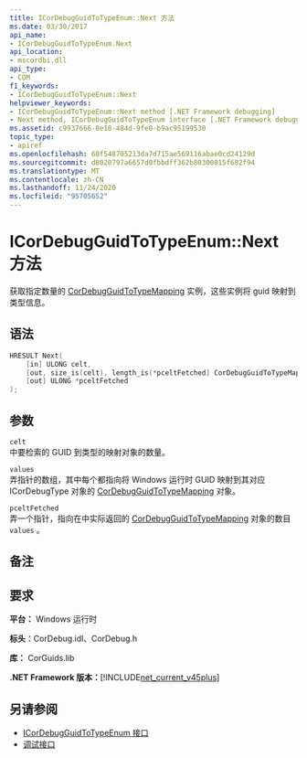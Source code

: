 ```yaml
---
title: ICorDebugGuidToTypeEnum::Next 方法
ms.date: 03/30/2017
api_name:
- ICorDebugGuidToTypeEnum.Next
api_location:
- mscordbi.dll
api_type:
- COM
f1_keywords:
- ICorDebugGuidToTypeEnum::Next
helpviewer_keywords:
- ICorDebugGuidToTypeEnum::Next method [.NET Framework debugging]
- Next method, ICorDebugGuidToTypeEnum interface [.NET Framework debugging]
ms.assetid: c9937666-8e18-484d-9fe0-b9ac95199530
topic_type:
- apiref
ms.openlocfilehash: 68f548705213da7d715ae569116abae0cd24129d
ms.sourcegitcommit: d8020797a6657d0fbbdff362b80300815f682f94
ms.translationtype: MT
ms.contentlocale: zh-CN
ms.lasthandoff: 11/24/2020
ms.locfileid: "95705652"
---
```

# <a name="icordebugguidtotypeenumnext-method"></a>ICorDebugGuidToTypeEnum::Next 方法

获取指定数量的 [CorDebugGuidToTypeMapping](cordebugguidtotypemapping-structure.md) 实例，这些实例将 guid 映射到类型信息。  
  
## <a name="syntax"></a>语法  
  
```cpp  
HRESULT Next(  
    [in] ULONG celt,  
    [out, size_is(celt), length_is(*pceltFetched] CorDebugGuidToTypeMapping values[  ],  
    [out] ULONG *pceltFetched  
);  
```  
  
## <a name="parameters"></a>参数  

 `celt`  
 中要检索的 GUID 到类型的映射对象的数量。  
  
 `values`  
 弄指针的数组，其中每个都指向将 Windows 运行时 GUID 映射到其对应 ICorDebugType 对象的 [CorDebugGuidToTypeMapping](cordebugguidtotypemapping-structure.md) 对象。  
  
 `pceltFetched`  
 弄一个指针，指向在中实际返回的 [CorDebugGuidToTypeMapping](cordebugguidtotypemapping-structure.md) 对象的数目 `values` 。  
  
## <a name="remarks"></a>备注  
  
## <a name="requirements"></a>要求  

 **平台：** Windows 运行时  
  
 **标头**：CorDebug.idl、CorDebug.h  
  
 **库：** CorGuids.lib  
  
 **.NET Framework 版本：**[!INCLUDE[net_current_v45plus](../../../../includes/net-current-v45plus-md.md)]  
  
## <a name="see-also"></a>另请参阅

- [ICorDebugGuidToTypeEnum 接口](icordebugguidtotypeenum-interface.md)
- [调试接口](debugging-interfaces.md)
